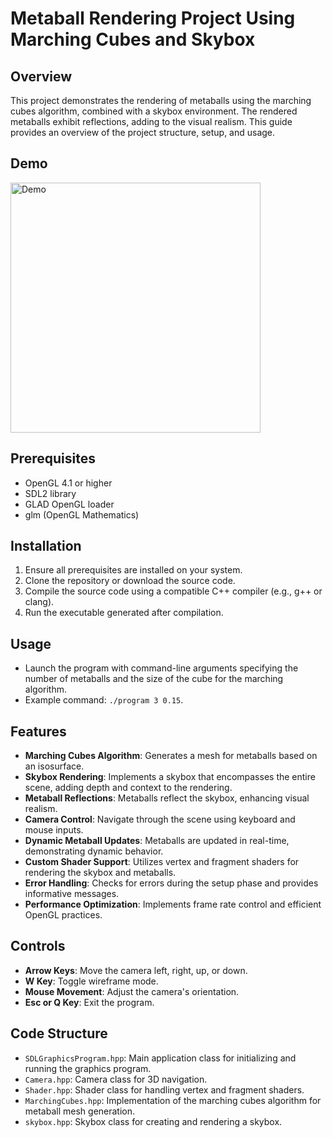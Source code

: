 # Metaball Rendering Project Using Marching Cubes and Skybox

## Overview
This project demonstrates the rendering of metaballs using the marching cubes algorithm, combined with a skybox environment. The rendered metaballs exhibit reflections, adding to the visual realism. This guide provides an overview of the project structure, setup, and usage.

## Demo
<img src="./media/demo.gif" width="400px" alt="Demo">

## Prerequisites
- OpenGL 4.1 or higher
- SDL2 library
- GLAD OpenGL loader
- glm (OpenGL Mathematics)

## Installation
1. Ensure all prerequisites are installed on your system.
2. Clone the repository or download the source code.
3. Compile the source code using a compatible C++ compiler (e.g., g++ or clang).
4. Run the executable generated after compilation.

## Usage
- Launch the program with command-line arguments specifying the number of metaballs and the size of the cube for the marching algorithm.
- Example command: `./program 3 0.15`.

## Features
- **Marching Cubes Algorithm**: Generates a mesh for metaballs based on an isosurface.
- **Skybox Rendering**: Implements a skybox that encompasses the entire scene, adding depth and context to the rendering.
- **Metaball Reflections**: Metaballs reflect the skybox, enhancing visual realism.
- **Camera Control**: Navigate through the scene using keyboard and mouse inputs.
- **Dynamic Metaball Updates**: Metaballs are updated in real-time, demonstrating dynamic behavior.
- **Custom Shader Support**: Utilizes vertex and fragment shaders for rendering the skybox and metaballs.
- **Error Handling**: Checks for errors during the setup phase and provides informative messages.
- **Performance Optimization**: Implements frame rate control and efficient OpenGL practices.

## Controls
- **Arrow Keys**: Move the camera left, right, up, or down.
- **W Key**: Toggle wireframe mode.
- **Mouse Movement**: Adjust the camera's orientation.
- **Esc or Q Key**: Exit the program.

## Code Structure
- `SDLGraphicsProgram.hpp`: Main application class for initializing and running the graphics program.
- `Camera.hpp`: Camera class for 3D navigation.
- `Shader.hpp`: Shader class for handling vertex and fragment shaders.
- `MarchingCubes.hpp`: Implementation of the marching cubes algorithm for metaball mesh generation.
- `skybox.hpp`: Skybox class for creating and rendering a skybox.
